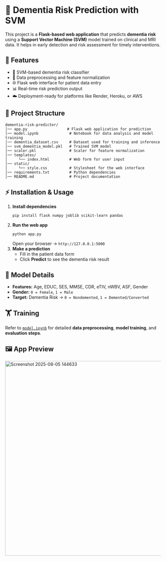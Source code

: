 # 🧠 Dementia Risk Prediction with SVM

This project is a **Flask-based web application** that predicts **dementia risk** using a **Support Vector Machine (SVM)** model trained on clinical and MRI data. It helps in early detection and risk assessment for timely interventions.

## 🚀 Features
- 🧠 SVM-based dementia risk classifier
- 🧹 Data preprocessing and feature normalization
- 🌐 Flask web interface for patient data entry
- 📊 Real-time risk prediction output
- ☁️ Deployment-ready for platforms like Render, Heroku, or AWS

## 📂 Project Structure
```
dementia-risk-predictor/
│── app.py                  # Flask web application for prediction
│── model.ipynb              # Notebook for data analysis and model training
│── dementia_dataset.csv     # Dataset used for training and inference
│── svm_dementia_model.pkl   # Trained SVM model
│── scaler.pkl               # Scaler for feature normalization
│── templates/
│     └── index.html         # Web form for user input
│── static/
│     └── style.css          # Stylesheet for the web interface
│── requirements.txt         # Python dependencies
│── README.md                # Project documentation
```

## ⚡ Installation & Usage
1. **Install dependencies**
   ```bash
   pip install flask numpy joblib scikit-learn pandas
   ```
2. **Run the web app**
   ```bash
   python app.py
   ```
   Open your browser → `http://127.0.0.1:5000`
3. **Make a prediction**
   - Fill in the patient data form
   - Click **Predict** to see the dementia risk result

## 🧬 Model Details
- **Features:** Age, EDUC, SES, MMSE, CDR, eTIV, nWBV, ASF, Gender
- **Gender:** `0 = Female`, `1 = Male`
- **Target:** Dementia Risk → `0 = Nondemented`, `1 = Demented/Converted`

## 🏋️ Training
Refer to [`model.ipynb`](model.ipynb) for detailed **data preprocessing**, **model training**, and **evaluation steps**.

## 🖼️ App Preview

<img width="1348" height="631" alt="Screenshot 2025-08-05 144633" src="https://github.com/user-attachments/assets/afd3101f-882e-4168-9ccd-0343a79c685f" />

